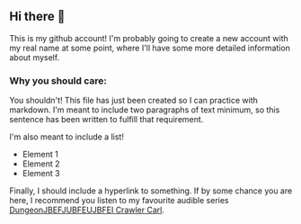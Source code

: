 ## Hi there 👋

This is my github account! I'm probably going to create a new account with my real name at some point, where I'll have some more detailed information about myself. 

### Why you should care:
You shouldn't! This file has just been created so I can practice with markdown. I'm meant to include two paragraphs of text minimum, so this sentence has been written to fulfill that requirement.

I'm also meant to include a list!
- Element 1
- Element 2
- Element 3

Finally, I should include a hyperlink to something. If by some chance you are here, I recommend you listen to my favourite audible series [DungeonJBEFJUBFEUJBFEI Crawler Carl](https://www.audible.co.uk/pd/Dungeon-Crawler-Carl-Audiobook/B08V87F4GS?qid=1759223468&sr=1-1&ref_pageloadid=not_applicable&pf_rd_p=c6e316b8-14da-418d-8f91-b3cad83c5183&pf_rd_r=TTT15B48GEWH8AE8BMW6&plink=9M73kjXup25tI5g3&pageLoadId=HJbH4HMJVRpD72MM&creativeId=41e85e98-10b8-40e2-907d-6b663f04a42d&ref=a_search_c3_lProduct_1_1). 
